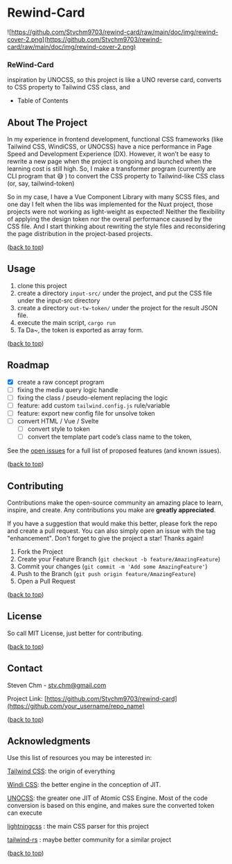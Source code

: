 # Rewind-Card

![https://github.com/Stvchm9703/rewind-card/raw/main/doc/img/rewind-cover-2.png](https://github.com/Stvchm9703/rewind-card/raw/main/doc/img/rewind-cover-2.png)

### ReWind-Card

inspiration by UNOCSS, so this project is like a UNO reverse card, converts to CSS property to Tailwind CSS class, and 

- Table of Contents

## About The Project

In my experience in frontend development, functional CSS frameworks (like Tailwind CSS, WindiCSS, or UNOCSS) have a nice performance in Page Speed and Development Experience (DX). However, it won’t be easy to rewrite a new page when the project is ongoing and launched when the learning cost is still high. So, I make a transformer program (currently are CLI program that 😅 ) to convert the CSS property to Tailwind-like CSS class (or, say, tailwind-token)

 So in my case, I have a Vue Component Library with many SCSS files, and one day I felt when the libs was implemented for the Nuxt project, those projects were not working as light-weight as expected! Neither the flexibility of applying the design token nor the overall performance caused by the CSS file. And I start thinking about rewriting the style files and reconsidering the page distribution in the project-based projects. 

([back to top](https://github.com/Stvchm9703/rewind-card#readme-top))

## Usage

1. clone this project 
2. create a directory `input-src/` under the project, and put the CSS file under the input-src directory
3. create a directory `out-tw-token/` under the project for the result JSON file.
4. execute the main script, `cargo run`
5. Ta Da~, the token is exported as array form. 

([back to top](https://github.com/Stvchm9703/rewind-card#readme-top))

## Roadmap

- [x]  create a raw concept program
- [ ]  fixing the media query logic handle
- [ ]  fixing the class / pseudo-element replacing the logic
- [ ]  feature: add custom `tailwind.config.js` rule/variable
- [ ]  feature: export new config file for unsolve token
- [ ]  convert HTML / Vue / Svelte
    - [ ]  convert style to token
    - [ ]  convert the template part code’s class name to the token,

See the [open issues](https://github.com/Stvchm9703/rewind-card/issue) for a full list of proposed features (and known issues).

([back to top](https://github.com/Stvchm9703/rewind-card#readme-top))

## Contributing

Contributions make the open-source community an amazing place to learn, inspire, and create. Any contributions you make are **greatly appreciated**.

If you have a suggestion that would make this better, please fork the repo and create a pull request. You can also simply open an issue with the tag "enhancement". Don't forget to give the project a star! Thanks again!

1. Fork the Project
2. Create your Feature Branch (`git checkout -b feature/AmazingFeature`)
3. Commit your changes (`git commit -m 'Add some AmazingFeature'`)
4. Push to the Branch (`git push origin feature/AmazingFeature`)
5. Open a Pull Request

([back to top](https://github.com/Stvchm9703/rewind-card#readme-top))

## License

So call MIT License, just better for contributing.

([back to top](https://github.com/Stvchm9703/rewind-card#readme-top))

## Contact

Steven Chm - [stv.chm@gmail.com](mailto:stv.chm@gmail.com)

Project Link: [https://github.com/Stvchm9703/rewind-card](https://github.com/your_username/repo_name)

([back to top](https://github.com/Stvchm9703/rewind-card#readme-top))

## Acknowledgments

Use this list of resources you may be interested in: 

[Tailwind CSS](https://tailwindcss.com/):  the origin of everything 

[Windi CSS](https://windicss.org/): the better engine in the conception of JIT.

[UNOCSS](https://github.com/unocss/unocss): the greater one JIT  of Atomic CSS Engine. Most of the code conversion is based on this engine, and makes sure the converted token can execute 

[lightningcss](https://docs.rs/lightningcss/1.0.0-alpha.35/lightningcss/) : the main CSS parser for this project

[tailwind-rs](https://github.com/oovm/tailwind-rs) : maybe better community for a similar project 

([back to top](https://github.com/Stvchm9703/rewind-card#readme-top))